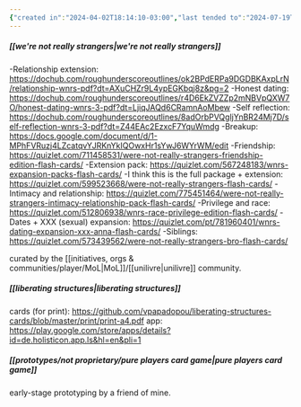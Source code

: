 ```yaml
---
{"created in":"2024-04-02T18:14:10-03:00","last tended to":"2024-07-19T22:58:55-03:00","tags":["🌿","host","player","game","resource","seriousgame"],"dg-publish":true,"permalink":"/references/player/games/connection-card-games/","dgPassFrontmatter":true,"created":"2024-04-02T18:14:10.485-03:00","updated":"2024-07-20T00:15:40.422-03:00"}
---
```


##### [[we're not really strangers\|we're not really strangers]]

-Relationship extension: https://dochub.com/roughunderscoreoutlines/ok2BPdERPa9DGDBKAxpLrN/relationship-wnrs-pdf?dt=AXuCHZr9L4ypEGKbqj8z&pg=2
-Honest dating: https://dochub.com/roughunderscoreoutlines/r4D6EkZVZZp2mNBVpQXW7O/honest-dating-wnrs-3-pdf?dt=LjiqJAQd6CRamnAoMbew
-Self reflection: https://dochub.com/roughunderscoreoutlines/8adOrbPVQgljYnBR24Mj7D/self-reflection-wnrs-3-pdf?dt=Z44EAc2EzxcF7YquWmdg
-Breakup: https://docs.google.com/document/d/1-MPhFVRuzj4LZcatqvYJRKnYkIQOwxHr1sYwJ6WYrWM/edit
-Friendship: https://quizlet.com/711458531/were-not-really-strangers-friendship-edition-flash-cards/
-Extension pack: https://quizlet.com/567248183/wnrs-expansion-packs-flash-cards/
-I think this is the full package + extension: https://quizlet.com/599523668/were-not-really-strangers-flash-cards/
-Intimacy and relationship: https://quizlet.com/775451464/were-not-really-strangers-intimacy-relationship-pack-flash-cards/
-Privilege and race: https://quizlet.com/512806938/wnrs-race-privilege-edition-flash-cards/
-Dates + XXX (sexual) expansion: https://quizlet.com/pt/781960401/wnrs-dating-expansion-xxx-anna-flash-cards/
-Siblings: https://quizlet.com/573439562/were-not-really-strangers-bro-flash-cards/

curated by the [[initiatives, orgs & communities/player/MoL\|MoL]]/[[unilivre\|unilivre]] community.

##### [[liberating structures\|liberating structures]]

cards (for print): https://github.com/vpapadopou/liberating-structures-cards/blob/master/print/print-a4.pdf
app: https://play.google.com/store/apps/details?id=de.holisticon.app.ls&hl=en&pli=1

##### [[prototypes/not proprietary/pure players card game\|pure players card game]]

early-stage prototyping by a friend of mine.